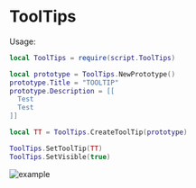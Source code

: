 # ToolTips

Usage:

```lua
local ToolTips = require(script.ToolTips)

local prototype = ToolTips.NewPrototype()
prototype.Title = "TOOLTIP"
prototype.Description = [[
  Test
  Test
]]

local TT = ToolTips.CreateToolTip(prototype)

ToolTips.SetToolTip(TT)
ToolTips.SetVisible(true)
```

![example](https://cdn.discordapp.com/attachments/798800023613210646/827019493678907442/G9whCdknaO.gif)
